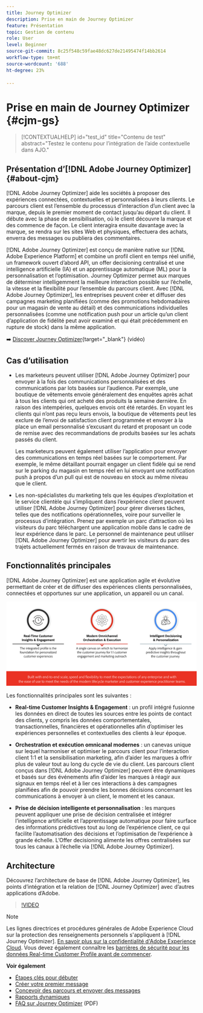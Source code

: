 ```yaml
---
title: Journey Optimizer
description: Prise en main de Journey Optimizer
feature: Présentation
topic: Gestion de contenu
role: User
level: Beginner
source-git-commit: 8c25f548c59fae48dc627de21495474f14bb2614
workflow-type: tm+mt
source-wordcount: '688'
ht-degree: 23%

---
```


# Prise en main de Journey Optimizer {#cjm-gs}

>[!CONTEXTUALHELP]
>id="test_id"
>title="Contenu de test"
>abstract="Testez le contenu pour l’intégration de l’aide contextuelle dans AJO."

## Présentation d’[!DNL Adobe Journey Optimizer] {#about-cjm}

[!DNL Adobe Journey Optimizer] aide les sociétés à proposer des expériences connectées, contextuelles et personnalisées à leurs clients. Le parcours client est l’ensemble du processus d’interaction d’un client avec la marque, depuis le premier moment de contact jusqu’au départ du client. Il débute avec la phase de sensibilisation, où le client découvre la marque et des commence de façon. Le client interagira ensuite davantage avec la marque, se rendra sur les sites Web et physiques, effectuera des achats, enverra des messages ou publiera des commentaires.

[!DNL Adobe Journey Optimizer] est conçu de manière native sur  [!DNL Adobe Experience Platform] et combine un profil client en temps réel unifié, un framework ouvert d’abord API, un offer decisioning centralisé et une intelligence artificielle (IA) et un apprentissage automatique (ML) pour la personnalisation et l’optimisation. Journey Optimizer permet aux marques de déterminer intelligemment la meilleure interaction possible sur l’échelle, la vitesse et la flexibilité pour l’ensemble du parcours client. Avec [!DNL Adobe Journey Optimizer], les entreprises peuvent créer et diffuser des campagnes marketing planifiées (comme des promotions hebdomadaires pour un magasin de vente au détail) et des communications individuelles personnalisées (comme une notification push pour un article qu’un client d’application de fidélité peut avoir examiné et qui était précédemment en rupture de stock) dans la même application.

➡️ [Discover Journey Optimizer](https://experienceleague.adobe.com/docs/journey-optimizer-learn/tutorials/introduction-to-journey-optimizer/introduction.html){target=&quot;_blank&quot;} (vidéo)


## Cas d’utilisation

* Les marketeurs peuvent utiliser [!DNL Adobe Journey Optimizer] pour envoyer à la fois des communications personnalisées et des communications par lots basées sur l’audience. Par exemple, une boutique de vêtements envoie généralement des enquêtes après achat à tous les clients qui ont acheté des produits la semaine dernière. En raison des intempéries, quelques envois ont été retardés. En voyant les clients qui n’ont pas reçu leurs envois, la boutique de vêtements peut les exclure de l’envoi de satisfaction client programmée et envoyer à la place un email personnalisé s’excusant du retard et proposant un code de remise avec des recommandations de produits basées sur les achats passés du client.

   Les marketeurs peuvent également utiliser l’application pour envoyer des communications en temps réel basées sur le comportement. Par exemple, le même détaillant pourrait engager un client fidèle qui se rend sur le parking du magasin en temps réel en lui envoyant une notification push à propos d’un pull qui est de nouveau en stock au même niveau que le client.

* Les non-spécialistes du marketing tels que les équipes d’exploitation et le service clientèle qui s’impliquent dans l’expérience client peuvent utiliser [!DNL Adobe Journey Optimizer] pour gérer diverses tâches, telles que des notifications opérationnelles, voire pour surveiller le processus d’intégration. Prenez par exemple un parc d’attraction où les visiteurs du parc téléchargent une application mobile dans le cadre de leur expérience dans le parc. Le personnel de maintenance peut utiliser [!DNL Adobe Journey Optimizer] pour avertir les visiteurs du parc des trajets actuellement fermés en raison de travaux de maintenance.

## Fonctionnalités principales

[!DNL Adobe Journey Optimizer] est une application agile et évolutive permettant de créer et de diffuser des expériences clients personnalisées, connectées et opportunes
sur une application, un appareil ou un canal.

![](assets/ajo-capabilities.png)

Les fonctionnalités principales sont les suivantes :

* **Real-time Customer Insights &amp; Engagement**  : un profil intégré fusionne les données en direct de toutes les sources entre les points de contact des clients, y compris les données comportementales, transactionnelles, financières et opérationnelles afin d’optimiser les expériences personnelles et contextuelles des clients à leur époque.

* **Orchestration et exécution omnicanal modernes**  : un canevas unique sur lequel harmoniser et optimiser le parcours client pour l’interaction client 1:1 et la sensibilisation marketing, afin d’aider les marques à offrir plus de valeur tout au long du cycle de vie du client. Les parcours client conçus dans [!DNL Adobe Journey Optimizer] peuvent être dynamiques et basés sur des événements afin d’aider les marques à réagir aux signaux en temps réel et à lier ces interactions à des campagnes planifiées afin de pouvoir prendre les bonnes décisions concernant les communications à envoyer à un client, le moment et les canaux.

* **Prise de décision intelligente et personnalisation**  : les marques peuvent appliquer une prise de décision centralisée et intégrer l’intelligence artificielle et l’apprentissage automatique pour faire surface des informations prédictives tout au long de l’expérience client, ce qui facilite l’automatisation des décisions et l’optimisation de l’expérience à grande échelle. L’Offer decisioning alimente les offres centralisées sur tous les canaux à l’échelle via [!DNL Adobe Journey Optimizer].

## Architecture

Découvrez l’architecture de base de [!DNL Adobe Journey Optimizer], les points d’intégration et la relation de [!DNL Journey Optimizer] avec d’autres applications d’Adobe.

>[!VIDEO](https://video.tv.adobe.com/v/334205?quality=12)


>[!NOTE]
>
> Les lignes directrices et procédures générales de Adobe Experience Cloud sur la protection des renseignements personnels s&#39;appliquent à [!DNL Journey Optimizer]. [En savoir plus sur la confidentialité d&#39;Adobe Experience Cloud](https://www.adobe.com/fr/privacy/experience-cloud.html).
> Vous devez également connaître les [barrières de sécurité pour les données Real-time Customer Profile avant de commencer](https://experienceleague.adobe.com/docs/experience-platform/profile/guardrails.html).


**Voir également**

* [Étapes clés pour débuter](quick-start.md)
* [Créer votre premier message](get-started-content.md)
* [Concevoir des parcours et envoyer des messages](building-journeys/journey-gs.md)
* [Rapports dynamiques](reports/live-report.md)
* [FAQ sur Journey Optimizer](assets/do-not-localize/AJO-FAQ.pdf)  (PDF)
